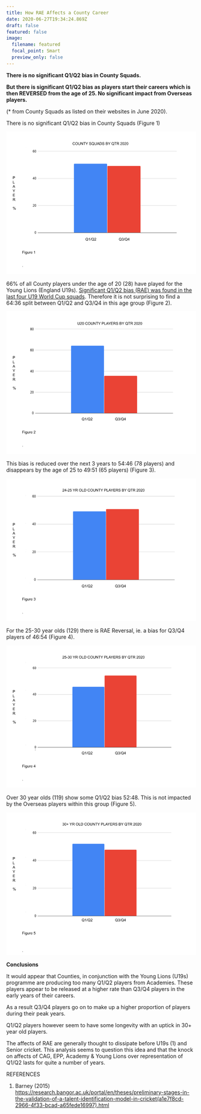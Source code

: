 ```yaml
---
title: How RAE Affects a County Career
date: 2020-06-27T19:34:24.869Z
draft: false
featured: false
image:
  filename: featured
  focal_point: Smart
  preview_only: false
---
```

**There is no significant Q1/Q2 bias in County Squads.**

**But there is significant Q1/Q2 bias as players start their careers which is then REVERSED from the age of 25. No significant impact from Overseas players.**

(* from County Squads as listed on their websites in June 2020).

There is no significant Q1/Q2 bias in County Squads (Figure 1)

![Even split across County Squads of Q1/Q2 and Q3/Q4](countysquadsbyqtr2020-1-.png "County Squads By Qtr 2020")

66% of all County players under the age of 20 (28) have played for the Young Lions (England U19s). [Significant Q1/Q2 bias (RAE) was found in the last four U19 World Cup squads](https://onemoresummer.co.uk/post/rae-increasing-in-england-u19-world-cup-squads/). Therefore it is not surprising to find a 64:36 split between Q1/Q2 and Q3/Q4 in this age group (Figure 2).

![2:1 bias for Q1/Q2 players U20 in County Squads](u20countysquadsbyqtr2020.png "U20 County Players By Qtr 2020")

This bias is reduced over the next 3 years to 54:46 (78 players) and disappears by the age of 25 to 49:51 (65 players) (Figure 3).

![](24-25countysquadsbyqtr2020.png)

For the 25-30 year olds (129) there is RAE Reversal, ie. a bias for Q3/Q4 players of 46:54 (Figure 4).

![](25-30countysquadsbyqtr2020.png)

Over 30 year olds (119) show some Q1/Q2 bias 52:48. This is not impacted by the Overseas players within this group (Figure 5).

![](30-countysquadsbyqtr2020-1-.png)

**Conclusions**

It would appear that Counties, in conjunction with the Young Lions (U19s) programme are producing too many Q1/Q2 players from Academies. These players appear to be released at a higher rate than Q3/Q4 players in the early years of their careers.

As a result Q3/Q4 players go on to make up a higher proportion of players during their peak years.

Q1/Q2 players however seem to have some longevity with an uptick in 30+ year old players.

The affects of RAE are generally thought to dissipate before U19s (1) and Senior cricket. This analysis seems to question this idea and that the knock on affects of CAG, EPP, Academy & Young Lions over representation of Q1/Q2 lasts for quite a number of years.

REFERENCES

1. Barney (2015)  <https://research.bangor.ac.uk/portal/en/theses/preliminary-stages-in-the-validation-of-a-talent-identification-model-in-cricket(a1e7f8cd-2966-4f33-bcad-a65fede16997).html>[](https://research.bangor.ac.uk/portal/files/20579939/null)
